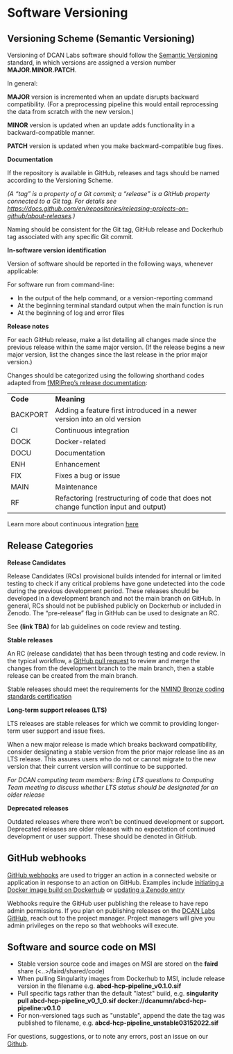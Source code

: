 # Software Versioning

## Versioning Scheme (Semantic Versioning)
Versioning of DCAN Labs software should follow the [Semantic Versioning](https://semver.org/) standard, in which versions are assigned a version number **MAJOR.MINOR.PATCH**.  

In general:

**MAJOR** version is incremented when an update disrupts backward compatibility. (For a preprocessing pipeline this would entail reprocessing the data from scratch with the new version.)

**MINOR** version is updated when an update adds functionality in a backward-compatible manner.

**PATCH** version is updated when you make backward-compatible bug fixes.

**Documentation**

If the repository is available in GitHub, releases and tags should be named according to the Versioning Scheme. 

*(A “tag” is a property of a Git commit; a “release” is a GitHub property connected to a Git tag. For details see https://docs.github.com/en/repositories/releasing-projects-on-github/about-releases.)* 

Naming should be consistent for the Git tag, GitHub release and Dockerhub tag associated with any specific Git commit.

**In-software version identification**

Version of software should be reported in the following ways, whenever applicable:

For software run from command-line:
- In the output of the help command, or a version-reporting command
- At the beginning terminal standard output when the main function is run
- At the beginning of log and error files

**Release notes**

For each GitHub release, make a list detailing all changes made since the previous release within the same major version. (If the release begins a new major version, list the changes since the last release in the prior major version.) 

Changes should be categorized using the following shorthand codes adapted from [fMRIPrep’s release documentation](https://fmriprep.org/en/stable/changes.html):
  
<table>
  <tr>
   <td>
<strong>Code</strong>
   </td>
   <td><strong>Meaning</strong>
   </td>
  </tr>
  <tr>
   <td>BACKPORT  
   </td>
   <td>Adding a feature first introduced in a newer version into an old version
   </td>
  </tr>
  <tr>
   <td>CI
   </td>
   <td>Continuous integration
   </td>
  </tr>
  <tr>
   <td>DOCK
   </td>
   <td>Docker-related
   </td>
  </tr>
  <tr>
   <td>DOCU
   </td>
   <td>Documentation
   </td>
  </tr>
  <tr>
   <td>ENH
   </td>
   <td>Enhancement
   </td>
  </tr>
  <tr>
   <td>FIX
   </td>
   <td>Fixes a bug or issue
   </td>
  </tr>
  <tr>
   <td>MAIN
   </td>
   <td>Maintenance
   </td>
  </tr>
  <tr>
   <td>RF
   </td>
   <td>Refactoring (restructuring of code that does not change function input and output)
   </td>
  </tr>
</table>

Learn more about continuous integration [here](https://resources.github.com/ci-cd/)

## Release Categories

**Release Candidates**

Release Candidates (RCs) provisional builds intended for internal or limited testing to check if any critical problems have gone undetected into the code during the previous development period. These releases should be developed in a development branch and not the main branch on GitHub. In general, RCs should not be published publicly on Dockerhub or included in Zenodo. The “pre-release” flag in GitHub can be used to designate an RC. 

See **(link TBA)** for lab guidelines on code review and testing. 

**Stable releases**

An RC (release candidate) that has been through testing and code review. In the typical workflow, a [GitHub pull request](https://docs.github.com/en/pull-requests/collaborating-with-pull-requests/proposing-changes-to-your-work-with-pull-requests/about-pull-requests) to review and merge the changes from the development branch to the main branch, then a stable release can be created from the main branch.

 Stable releases should meet the requirements for the [NMIND Bronze coding standards certification](https://github.com/nmind/coding-standards-certification/tree/main/checklists)

**Long-term support releases (LTS)**

LTS releases are stable releases for which we commit to providing longer-term user support and issue fixes. 

When a new major release is made which breaks backward compatibility, consider designating a stable version from the prior major release line as an LTS release. This assures users who do not or cannot migrate to the new version that their current version will continue to be supported. 

*For DCAN computing team members: Bring LTS questions to Computing Team meeting to discuss whether LTS status should be designated for an older release*

**Deprecated releases**

Outdated releases where there won’t be continued development or support. Deprecated releases are older releases with no expectation of continued development or user support. These should be denoted in GitHub.
 
## GitHub webhooks

[GitHub webhooks](https://docs.github.com/en/developers/webhooks-and-events/webhooks/about-webhooks) are used to trigger an action in a connected website or application in response to an action on GitHub. Examples include [initiating a Docker image build on Dockerhub](https://docs.docker.com/docker-hub/webhooks/) or [updating a Zenodo entry](https://docs.github.com/en/repositories/archiving-a-github-repository/referencing-and-citing-content/) 
 
Webhooks require the GitHub user publishing the release to have repo admin permissions. If you plan on publishing releases on the [DCAN Labs GitHub](https://www.github.com/DCAN-Labs), reach out to the project manager. Project managers will give you admin privileges on the repo so that webhooks will execute.
 
## Software and source code on MSI 

- Stable version source code and images on MSI are stored on the **faird** share (<..>/faird/shared/code)
- When pulling Singularity images from Dockerhub to MSI, include release version in the filename e.g. **abcd-hcp-pipeline_v0.1.0.sif** 
- Pull specific tags rather than the default "latest" build, e.g. **singularity pull abcd-hcp-pipeline_v0_1_0.sif  docker://dcanumn/abcd-hcp-pipeline:v0.1.0**
- For non-versioned tags such as "unstable", append the date the tag was published to filename, e.g. **abcd-hcp-pipeline_unstable03152022.sif**  


For questions, suggestions, or to note any errors, post an issue on our [Github](https://github.com/DCAN-Labs/cdni-brain/issues).